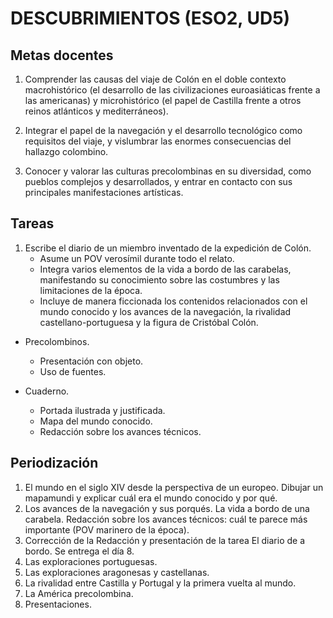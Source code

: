 # DESCUBRIMIENTOS (ESO2, UD5)

## Metas docentes

1. Comprender las causas del viaje de Colón en el doble contexto macrohistórico (el desarrollo de las civilizaciones euroasiáticas frente a las americanas) y microhistórico (el papel de Castilla frente a otros reinos atlánticos y mediterráneos). 

2. Integrar el papel de la navegación y el desarrollo tecnológico como requisitos del viaje, y vislumbrar las enormes consecuencias del hallazgo colombino.

3. Conocer y valorar las culturas precolombinas en su diversidad, como pueblos complejos y desarrollados, y entrar en contacto con sus principales manifestaciones artísticas.

## Tareas

1. Escribe el diario de un miembro inventado de la expedición de Colón.
    + Asume un POV verosímil durante todo el relato.
    + Integra varios elementos de la vida a bordo de las carabelas, manifestando su conocimiento sobre las costumbres y las limitaciones de la época.
    + Incluye de manera ficcionada los contenidos relacionados con el mundo conocido y los avances de la navegación, la rivalidad castellano-portuguesa y la figura de Cristóbal Colón.

- Precolombinos. 
    + Presentación con objeto. 
    + Uso de fuentes.

- Cuaderno.
    + Portada ilustrada y justificada.
    + Mapa del mundo conocido.
    + Redacción sobre los avances técnicos.

## Periodización

1. El mundo en el siglo XIV desde la perspectiva de un europeo. Dibujar un mapamundi y explicar cuál era el mundo conocido y por qué. 
2. Los avances de la navegación y sus porqués. La vida a bordo de una carabela. Redacción sobre los avances técnicos: cuál te parece más importante (POV marinero de la época). 
3. Corrección de la Redacción y presentación de la tarea El diario de a bordo. Se entrega el día 8.
4. Las exploraciones portuguesas.
5. Las exploraciones aragonesas y castellanas.
6. La rivalidad entre Castilla y Portugal y la primera vuelta al mundo.
7. La América precolombina.
8. Presentaciones.
